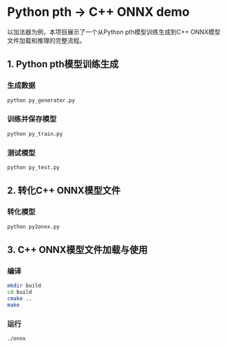 # Python pth $\rightarrow$ C++ ONNX demo

以加法器为例，本项目展示了一个从Python pth模型训练生成到C++ ONNX模型文件加载和推理的完整流程。

## 1. Python pth模型训练生成

### 生成数据
```bash
python py_generater.py
```

### 训练并保存模型
```bash
python py_train.py
```

### 测试模型
```bash
python py_test.py
```

## 2. 转化C++ ONNX模型文件

### 转化模型
```bash
python py2onnx.py
```

## 3. C++ ONNX模型文件加载与使用

### 编译
```bash
mkdir build
cd build
cmake ..
make
```

### 运行
```bash
./onnx
```
